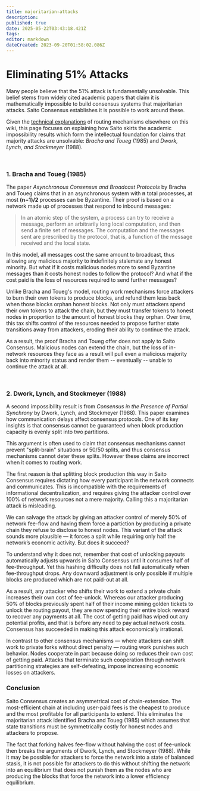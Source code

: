 ```yaml
---
title: majoritarian-attacks
description: 
published: true
date: 2025-05-22T03:43:18.421Z
tags: 
editor: markdown
dateCreated: 2023-09-20T01:58:02.086Z
---
```


# Eliminating 51% Attacks

Many people believe that the 51% attack is fundamentally unsolvable. This belief stems from widely cited academic papers that claim it is mathematically impossible to build consensus systems that majoritarian attacks. Saito Consensus establishes it is possible to work around these.

Given the [technical explanations](/consensus) of routing mechanisms elsewhere on this wiki, this page focuses on explaining how Saito skirts the academic impossibility results which form the intellectual foundation for claims that majority attacks are unsolvable: *Bracha and Toueg* (1985) and *Dwork, Lynch, and Stockmeyer* (1988).

<br>

### 1. Bracha and Toueg (1985)

The paper *Asynchronous Consensus and Broadcast Protocols* by Bracha and Toueg claims that in an asynchronous system with **n** total processes, at most **(n−1)/2** processes can be Byzantine. Their proof is based on a network made up of processes that respond to inbound messages:

> In an atomic step of the system, a process can try to receive a message, perform an arbitrarily long local computation, and then send a finite set of messages. The computation and the messages sent are prescribed by the protocol, that is, a function of the message received and the local state.

In this model, all messages cost the same amount to broadcast, thus allowing any malicious majority to indefinitely stalemate any honest minority. But what if it costs malicious nodes more to send Byzantine messages than it costs honest nodes to follow the protocol? And what if the cost paid is the loss of resources required to send further messages?

Unlike Bracha and Toueg's model, routing work mechanisms force attackers to burn their own tokens to produce blocks, and refund them less back when those blocks orphan honest blocks. Not only must attackers spend their own tokens to attack the chain, but they must transfer tokens to honest nodes in proportion to the amount of honest blocks they orphan. Over time, this tax shifts control of the resources needed to propose further state transitions away from attackers, eroding their ability to continue the attack.

As a result, the proof Bracha and Toueg offer does not apply to Saito Consensus. Malicious nodes can extend the chain, but the loss of in-network resources they face as a result will pull even a malicious majority back into minority status and render them -- eventually -- unable to continue the attack at all.

<br>

### 2. Dwork, Lynch, and Stockmeyer (1988)

A second impossibility result is from *Consensus in the Presence of Partial Synchrony* by Dwork, Lynch, and Stockmeyer (1988). This paper examines how communication delays affect consensus protocols. One of its key insights is that consensus cannot be guaranteed when block production capacity is evenly split into two partitions.

This argument is often used to claim that consensus mechanisms cannot prevent "split-brain" situations or 50/50 splits, and thus consensus mechanisms cannot deter these splits. However these claims are incorrect when it comes to routing work.

The first reason is that splitting block production this way in Saito Consensus requires dictating how every participant in the network connects and communicates. This is incompatible with the requirements of informational decentralization, and requires giving the attacker control over 100% of network resources not a mere majority. Calling this a majoritarian attack is misleading.

We can salvage the attack by giving an attacker control of merely 50% of network fee-flow and having them force a partiction by producing a private chain they refuse to disclose to honest nodes. This variant of the attack sounds more plausible — it forces a split while requiring only half the network’s economic activity. But does it succeed?

To understand why it does not, remember that cost of unlocking payouts automatically adjusts upwards in Saito Consensus until it consumes half of fee-throughput. Yet this hashing difficulty does not fall automatically when fee-throughput drops. Any downward adjustment is only possible if multiple blocks are produced which are not paid-out at all.

As a result, any attacker who shifts their work to extend a private chain increases their own cost of fee-unlock. Whereas our attacker producing 50% of blocks previously spent half of their income mining golden tickets to unlock the routing payout, they are now spending their entire block reward to recover any payments at all. The cost of getting paid has wiped out any potential profits, and that is before any need to pay actual network costs. Consensus has succeeded in making this attack economically irrational.

In contrast to other consensus mechanisms — where attackers can shift work to private forks without direct penalty — routing work punishes such behavior. Nodes cooperate in part because doing so reduces their own cost of getting paid. Attacks that terminate such cooperation through network partitioning strategies are self-defeating, impose increasing economic losses on attackers.

### Conclusion

Saito Consensus creates an asymmetrical cost of chain-extension. The most-efficient chain at including user-paid fees is the cheapest to produce and the most profitable for all participants to extend. This eliminates the majoritarian attack identified Bracha and Toueg (1985) which assumes that state transitions must be symmetrically costly for honest nodes and attackers to propose. 

The fact that forking halves fee-flow without halving the cost of fee-unlock then breaks the arguments of Dwork, Lynch, and Stockmeyer (1988). While it may be possible for attackers to force the network into a state of balanced stasis, it is not possible for attackers to do this without shifting the network into an equilibrium that does not punish them as the nodes who are producing the blocks that force the network into a lower efficiency equilibrium.


